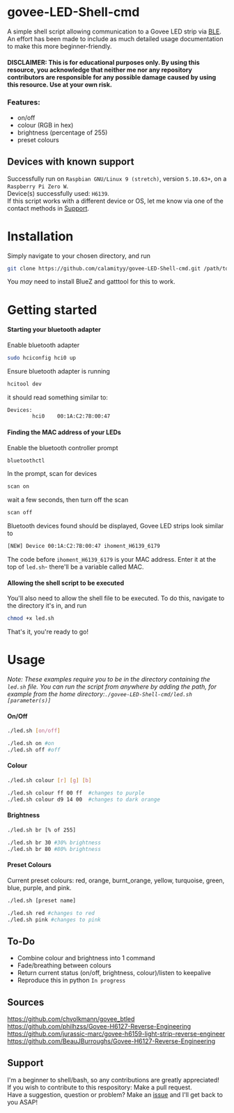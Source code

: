 # govee-LED-Shell-cmd
A simple shell script allowing communication to a Govee LED strip via [BLE](https://en.wikipedia.org/wiki/Bluetooth_Low_Energy).  
An effort has been made to include as much detailed usage documentation to make this more beginner-friendly.  

#### DISCLAIMER: This is for educational purposes only. By using this resource, you acknowledge that neither me nor any repository contributors are responsible for any possible damage caused by using this resource. Use at your own risk.  
### Features:
- on/off
- colour (RGB in hex)
- brightness (percentage of 255)
- preset colours

## Devices with known support
Successfully run on `Raspbian GNU/Linux 9 (stretch)`, version `5.10.63+`, on a `Raspberry Pi Zero W`.  
Device(s) successfully used: `H6139`.\
If this script works with a different device or OS, let me know via one of the contact methods in [Support](https://github.com/calamityy/govee-LED-Shell-cmd#support).

# Installation
Simply navigate to your chosen directory, and run
```bash
git clone https://github.com/calamityy/govee-LED-Shell-cmd.git /path/to/your/chosen/directory
```
 
You _may_ need to install BlueZ and gatttool for this to work.


# Getting started
#### Starting your bluetooth adapter
Enable bluetooth adapter
```bash
sudo hciconfig hci0 up
```
Ensure bluetooth adapter is running
```bash
hcitool dev
```
it should read something similar to:
```bash
Devices:
        hci0    00:1A:C2:7B:00:47
```
#### Finding the MAC address of your LEDs
Enable the bluetooth controller prompt
```bash
bluetoothctl
```
In the prompt, scan for devices
```bash
scan on
```
wait a few seconds, then turn off the scan
```bash
scan off
```
Bluetooth devices found should be displayed, Govee LED strips look similar to
```bash
[NEW] Device 00:1A:C2:7B:00:47 ihoment_H6139_6179
```
The code before `ihoment_H6139_6179` is your MAC address. Enter it at the top of `led.sh`- there'll be a variable called MAC.

#### Allowing the shell script to be executed
You'll also need to allow the shell file to be executed. To do this, navigate to the directory it's in, and run
```bash
chmod +x led.sh
```
That's it, you're ready to go!
# Usage
_Note: These examples require you to be in the directory containing the `led.sh` file. You can run the script from anywhere by adding the path, for example from the home directory:`./govee-LED-Shell-cmd/led.sh [parameter(s)]`_
#### On/Off
```bash
./led.sh [on/off]

./led.sh on #on
./led.sh off #off
```
#### Colour
```bash
./led.sh colour [r] [g] [b]

./led.sh colour ff 00 ff  #changes to purple
./led.sh colour d9 14 00  #changes to dark orange
```
#### Brightness
```bash
./led.sh br [% of 255]

./led.sh br 30 #30% brightness
./led.sh br 80 #80% brightness
```
#### Preset Colours
Current preset colours: red, orange, burnt_orange, yellow, turquoise, green, blue, purple, and pink.
```bash
./led.sh [preset name]

./led.sh red #changes to red
./led.sh pink #changes to pink
```
## To-Do
- Combine colour and brightness into 1 command
- Fade/breathing between colours
- Return current status (on/off, brightness, colour)/listen to keepalive
- Reproduce this in python ```In progress```

## Sources
https://github.com/chvolkmann/govee_btled  
https://github.com/philhzss/Govee-H6127-Reverse-Engineering  
https://github.com/jurassic-marc/govee-h6159-light-strip-reverse-engineer  
https://github.com/BeauJBurroughs/Govee-H6127-Reverse-Engineering

## Support
I'm a beginner to shell/bash, so any contributions are greatly appreciated!  
If you wish to contribute to this respository: Make a pull request.  
Have a suggestion, question or problem? Make an [issue](https://github.com/calamityy/govee-LED-Shell-cmd/issues) and I'll get back to you ASAP!  
